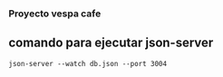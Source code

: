 ### Proyecto vespa cafe


## comando para ejecutar json-server

`json-server --watch db.json --port 3004`